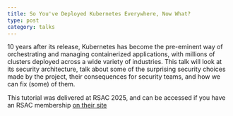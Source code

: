 ```yaml
---
title: So You've Deployed Kubernetes Everywhere, Now What?
type: post
category: talks
---
```


10 years after its release, Kubernetes has become the pre-eminent way of orchestrating and managing containerized applications, with millions of clusters deployed across a wide variety of industries. This talk will look at its security architecture, talk about some of the surprising security choices made by the project, their consequences for security teams, and how we can fix (some) of them.

This tutorial was delivered at RSAC 2025, and can be accessed if you have an RSAC membership [on their site](https://www.rsaconference.com/Library/presentation/USA/2025/So%20Youve%20Deployed%20Kubernetes%20Everywhere%20Now%20What)